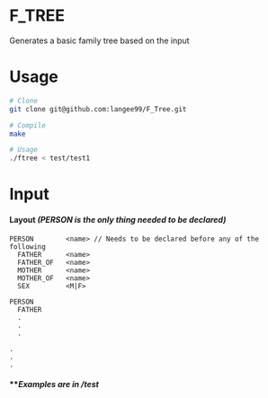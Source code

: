 # F_TREE
Generates a basic family tree based on the input

# Usage
```bash
# Clone
git clone git@github.com:langee99/F_Tree.git

# Compile
make

# Usage
./ftree < test/test1
```

# Input
#### Layout *(PERSON is the only thing needed to be declared)*
```
PERSON        <name> // Needs to be declared before any of the following
  FATHER      <name>
  FATHER_OF   <name>
  MOTHER      <name>
  MOTHER_OF   <name>
  SEX         <M|F>

PERSON
  FATHER
  .
  .
  .

.
.
.

```
#### ***Examples are in /test*
